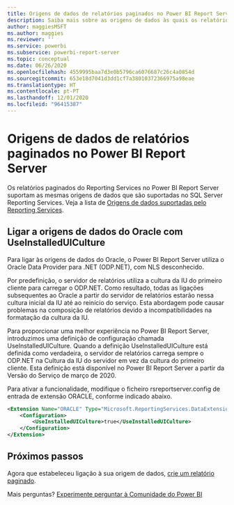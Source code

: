 ```yaml
---
title: Origens de dados de relatórios paginados no Power BI Report Server
description: Saiba mais sobre as origens de dados às quais os relatórios paginados (.rdl) podem estabelecer ligação no Power BI Report Server.
author: maggiesMSFT
ms.author: maggies
ms.reviewer: ''
ms.service: powerbi
ms.subservice: powerbi-report-server
ms.topic: conceptual
ms.date: 06/26/2020
ms.openlocfilehash: 4559995baa7d3e0b5796ca6076687c26c4a0854d
ms.sourcegitcommit: 653e18d7041d3dd1cf7a38010372366975a98eae
ms.translationtype: HT
ms.contentlocale: pt-PT
ms.lasthandoff: 12/01/2020
ms.locfileid: "96415387"
---
```

# <a name="paginated-report-data-sources--in-power-bi-report-server"></a>Origens de dados de relatórios paginados no Power BI Report Server
Os relatórios paginados do Reporting Services no Power BI Report Server suportam as mesmas origens de dados que são suportadas no SQL Server Reporting Services. Veja a lista de [Origens de dados suportadas pelo Reporting Services](/sql/reporting-services/report-data/data-sources-supported-by-reporting-services-ssrs).

## <a name="connect-to-oracle-data-sources-with-useinstalleduiculture"></a>Ligar a origens de dados do Oracle com UseInstalledUICulture

Para ligar às origens de dados do Oracle, o Power BI Report Server utiliza o Oracle Data Provider para .NET (ODP.NET), com NLS desconhecido.

Por predefinição, o servidor de relatórios utiliza a cultura da IU do primeiro cliente para carregar o ODP.NET.  Como resultado, todas as ligações subsequentes ao Oracle a partir do servidor de relatórios estarão nessa cultura inicial da IU até ao reinício do serviço.  Esta abordagem pode causar problemas na composição de relatórios devido a incompatibilidades na formatação da cultura da IU.

Para proporcionar uma melhor experiência no Power BI Report Server, introduzimos uma definição de configuração chamada UseInstalledUICulture. Quando a definição UseInstalledUICulture está definida como verdadeira, o servidor de relatórios carrega sempre o ODP.NET na Cultura da IU do servidor em vez da cultura do primeiro cliente.
Esta definição está disponível no Power BI Report Server a partir da Versão do Serviço de março de 2020.

Para ativar a funcionalidade, modifique o ficheiro rsreportserver.config de entrada de extensão ORACLE, conforme indicado abaixo.
```xml
<Extension Name="ORACLE" Type="Microsoft.ReportingServices.DataExtensions.OracleClientConnectionWrapper,Microsoft.ReportingServices.DataExtensions">
    <Configuration>
        <UseInstalledUICulture>true</UseInstalledUICulture>
    </Configuration>
</Extension>
```

## <a name="next-steps"></a>Próximos passos
Agora que estabeleceu ligação à sua origem de dados, [crie um relatório paginado](quickstart-create-paginated-report.md).  


Mais perguntas? [Experimente perguntar à Comunidade do Power BI](https://community.powerbi.com/)